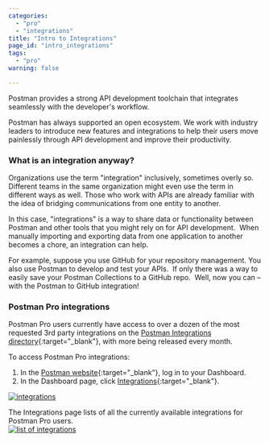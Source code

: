 ```yaml
---
categories:
  - "pro"
  - "integrations"
title: "Intro to Integrations"
page_id: "intro_integrations"
tags: 
  - "pro"
warning: false

---
```


Postman provides a strong API development toolchain that integrates seamlessly with the developer's workflow. 

Postman has always supported an open ecosystem. We work with industry leaders to introduce new features and integrations to help their users move painlessly through API development and improve their productivity.

### What is an integration anyway?

Organizations use the term "integration" inclusively, sometimes overly so. Different teams in the same organization might even use the term in different ways as well. Those who work with APIs are already familiar with the idea of bridging communications from one entity to another.

In this case, "integrations" is a way to share data or functionality between Postman and other tools that you might rely on for API development.  When manually importing and exporting data from one application to another becomes a chore, an integration can help.

For example, suppose you use GitHub for your repository management. You also use Postman to develop and test your APIs.  If only there was a way to easily save your Postman Collections to a GitHub repo.  Well, now you can – with the Postman to GitHub integration!

### Postman Pro integrations

Postman Pro users currently have access to over a dozen of the most requested 3rd party integrations on the [Postman Integrations directory](https://app.getpostman.com/dashboard/integrations){:target="_blank"}, with more being released every month. 

To access Postman Pro integrations:

1. In the [Postman website](https://www.getpostman.com/){:target="_blank"}, log in to your Dashboard.
2. In the Dashboard page, click [Integrations](https://app.getpostman.com/dashboard/integrations){:target="_blank"}.

  [![integrations](https://s3.amazonaws.com/postman-static-getpostman-com/postman-docs/integrations.png)](https://s3.amazonaws.com/postman-static-getpostman-com/postman-docs/integrations.png)

  The Integrations page lists of all the currently available integrations for Postman Pro users.
  <br>
[![list of integrations](http://blog.getpostman.com/wp-content/uploads/2017/02/gif-highfps-1.gif)](http://blog.getpostman.com/wp-content/uploads/2017/02/gif-highfps-1.gif)
